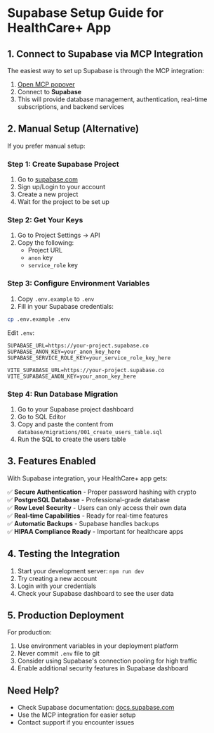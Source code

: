 # Supabase Setup Guide for HealthCare+ App

## 1. Connect to Supabase via MCP Integration

The easiest way to set up Supabase is through the MCP integration:

1. [Open MCP popover](#open-mcp-popover) 
2. Connect to **Supabase** 
3. This will provide database management, authentication, real-time subscriptions, and backend services

## 2. Manual Setup (Alternative)

If you prefer manual setup:

### Step 1: Create Supabase Project
1. Go to [supabase.com](https://supabase.com)
2. Sign up/Login to your account
3. Create a new project
4. Wait for the project to be set up

### Step 2: Get Your Keys
1. Go to Project Settings → API
2. Copy the following:
   - Project URL
   - `anon` key  
   - `service_role` key

### Step 3: Configure Environment Variables
1. Copy `.env.example` to `.env`
2. Fill in your Supabase credentials:

```bash
cp .env.example .env
```

Edit `.env`:
```
SUPABASE_URL=https://your-project.supabase.co
SUPABASE_ANON_KEY=your_anon_key_here
SUPABASE_SERVICE_ROLE_KEY=your_service_role_key_here

VITE_SUPABASE_URL=https://your-project.supabase.co
VITE_SUPABASE_ANON_KEY=your_anon_key_here
```

### Step 4: Run Database Migration
1. Go to your Supabase project dashboard
2. Go to SQL Editor
3. Copy and paste the content from `database/migrations/001_create_users_table.sql`
4. Run the SQL to create the users table

## 3. Features Enabled

With Supabase integration, your HealthCare+ app gets:

✅ **Secure Authentication** - Proper password hashing with crypto  
✅ **PostgreSQL Database** - Professional-grade database  
✅ **Row Level Security** - Users can only access their own data  
✅ **Real-time Capabilities** - Ready for real-time features  
✅ **Automatic Backups** - Supabase handles backups  
✅ **HIPAA Compliance Ready** - Important for healthcare apps  

## 4. Testing the Integration

1. Start your development server: `npm run dev`
2. Try creating a new account
3. Login with your credentials
4. Check your Supabase dashboard to see the user data

## 5. Production Deployment

For production:
1. Use environment variables in your deployment platform
2. Never commit `.env` file to git
3. Consider using Supabase's connection pooling for high traffic
4. Enable additional security features in Supabase dashboard

## Need Help?

- Check Supabase documentation: [docs.supabase.com](https://docs.supabase.com)
- Use the MCP integration for easier setup
- Contact support if you encounter issues
